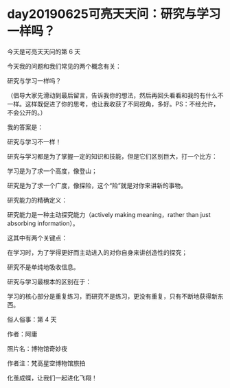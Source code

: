 # day20190625可亮天天问：研究与学习一样吗？

今天是可亮天天问的第 6 天

今天我的问题和我们常见的两个概念有关：

研究与学习一样吗？

（倡导大家先滑动到最后留言，告诉我你的想法，然后再回头看看和我的有什么不一样。这样既促进了你的思考，也让我收获了不同视角，多好。PS：不经允许，不会公开的。）

我的答案是：

研究与学习不一样！

研究与学习都是为了掌握一定的知识和技能，但是它们区别巨大，打一个比方：

学习是为了求一个高度，像登山；

研究是为了求一个广度，像探险，这个“险”就是对你来讲新的事物。

研究能力的精确定义：

研究能力是一种主动探究能力（actively making meaning，rather than just absorbing information）。

这其中有两个关键点：

在学习时，为了学得更好而主动进入的对你自身来讲创造性的探究；

研究不是单纯地吸收信息。

研究与学习最根本的区别在于：

学习的核心部分是重复练习，而研究不是练习，更没有重复，只有不断地获得新东西。

俗人俗事：第 4 天

作者：阿庸

照片名：博物馆奇妙夜

作者注：梵高星空博物馆旅拍

化茧成蝶，让我们一起进化飞翔！

